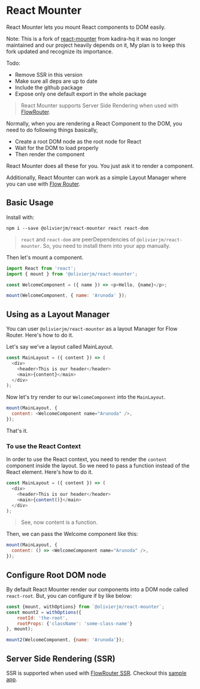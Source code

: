 # React Mounter

React Mounter lets you mount React components to DOM easily.

Note: This is a fork of [react-mounter](https://github.com/kadirahq/react-mounter) from kadira-hq
it was no longer maintained and our project heavily depends on it, My plan is to keep this fork updated and recognize its importance.

Todo:

- Remove SSR in this version
- Make sure all deps are up to date
- Include the github package
- Expose only one default export in the whole package

> React Mounter supports Server Side Rendering when used with [FlowRouter](https://github.com/kadirahq/flow-router).

Normally, when you are rendering a React Component to the DOM, you need to do following things basically,

- Create a root DOM node as the root node for React
- Wait for the DOM to load properly
- Then render the component

React Mounter does all these for you. You just ask it to render a component.

Additionally, React Mounter can work as a simple Layout Manager where you can use with [Flow Router](https://github.com/kadirahq/flow-router).

## Basic Usage

Install with:

```
npm i --save @olivierjm/react-mounter react react-dom
```

> `react` and `react-dom` are peerDependencies of `@olivierjm/react-mounter`. So, you need to install them into your app manually.

Then let's mount a component.

```js
import React from 'react';
import { mount } from '@olivierjm/react-mounter';

const WelcomeComponent = ({ name }) => <p>Hello, {name}</p>;

mount(WelcomeComponent, { name: 'Arunoda' });
```

## Using as a Layout Manager

You can user `@olivierjm/react-mounter` as a layout Manager for Flow Router. Here's how to do it.

Let's say we've a layout called MainLayout.

```js
const MainLayout = ({ content }) => (
  <div>
    <header>This is our header</header>
    <main>{content}</main>
  </div>
);
```

Now let's try render to our `WelcomeComponent` into the `MainLayout`.

```js
mount(MainLayout, {
  content: <WelcomeComponent name="Arunoda" />,
});
```

That's it.

### To use the React Context

In order to use the React context, you need to render the `content` component inside the layout. So we need to pass a function instead of the React element. Here's how to do it.

```js
const MainLayout = ({ content }) => (
  <div>
    <header>This is our header</header>
    <main>{content()}</main>
  </div>
);
```

> See, now content is a function.

Then, we can pass the Welcome component like this:

```js
mount(MainLayout, {
  content: () => <WelcomeComponent name="Arunoda" />,
});
```

## Configure Root DOM node

By default React Mounter render our components into a DOM node called `react-root`. But, you can configure if by like below:

```js
const {mount, withOptions} from `@olivierjm/react-mounter`;
const mount2 = withOptions({
    rootId: 'the-root',
    rootProps: {'className': 'some-class-name'}
}, mount);

mount2(WelcomeComponent, {name: 'Arunoda'});
```

## Server Side Rendering (SSR)

SSR is supported when used with [FlowRouter SSR](https://github.com/kadirahq/flow-router/tree/ssr). Checkout this [sample app](https://github.com/kadira-samples/meteor-data-and-react).
